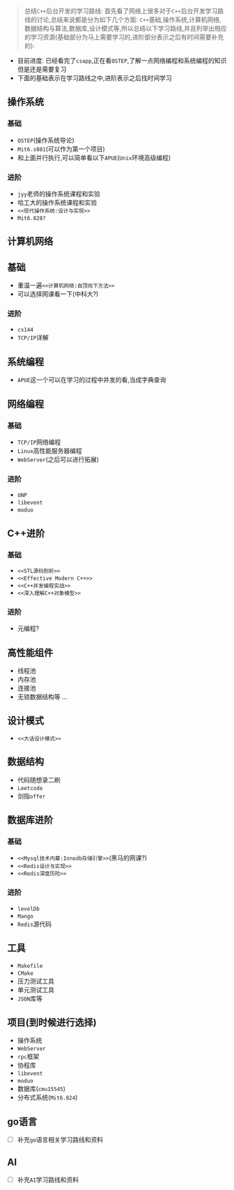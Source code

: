 > 总结`C++`后台开发的学习路线: 首先看了网络上很多对于`C++`后台开发学习路线的讨论,总结来说都是分为如下几个方面: `C++`基础,操作系统,计算机网络,数据结构与算法,数据库,设计模式等,所以总结以下学习路线,并且列举出相应的学习资源(基础部分为马上需要学习的,进阶部分表示之后有时间需要补充的):
- 目前进度: 已经看完了`csapp`,正在看`OSTEP`,了解一点网络编程和系统编程的知识但是还是需要复习
- 下面的基础表示在学习路线之中,进阶表示之后找时间学习
## 操作系统
### 基础
- `OSTEP`(操作系统导论)
- `Mit6.s081`(可以作为第一个项目)
- 和上面并行执行,可以简单看以下`APUE`(`Unix`环境高级编程)
### 进阶
- `jyy`老师的操作系统课程和实验
- 哈工大的操作系统课程和实验
- `<<现代操作系统:设计与实现>>`
- `Mit6.828?`
## 计算机网络
## 基础
- 重温一遍`<<计算机网络:自顶向下方法>>`
- 可以选择网课看一下(中科大?)
### 进阶
- `cs144`
- `TCP/IP`详解
## 系统编程
- `APUE`这一个可以在学习的过程中并发的看,当成字典查询
## 网络编程
### 基础
- `TCP/IP`网络编程
- `Linux`高性能服务器编程
- `WebServer`(之后可以进行拓展)
### 进阶
- `UNP`
- `libevent`
- `moduo`
## C++进阶
### 基础
- `<<STL源码剖析>>`
- `<<Effective Modern C++>>`
- `<<C++并发编程实战>>`
- `<<深入理解C++对象模型>>`
### 进阶
- 元编程?
## 高性能组件
- 线程池
- 内存池
- 连接池
- 无锁数据结构等 ...
## 设计模式
- `<<大话设计模式>>`
## 数据结构
- 代码随想录二刷
- `Leetcode`
- 剑指`offer` 
## 数据库进阶
### 基础
- `<<Mysql技术内幕:Innodb存储引擎>>`(黑马的网课?)
- `<<Redis设计与实现>>`
- `<<Redis深度历险>>`
### 进阶
- `levelDb`
- `Mango`
- `Redis`源代码
## 工具
- `Makefile`
- `CMake`
- 压力测试工具
- 单元测试工具
- `JSON`库等
## 项目(到时候进行选择)
- 操作系统
- `WebServer`
- `rpc`框架
- 协程库
- `libevent`
- `moduo`
- 数据库(`cmu15545`)
- 分布式系统(`Mit6.824`)
## go语言
- [ ] 补充`go`语言相关学习路线和资料
## AI
- [ ] 补充`AI`学习路线和资料